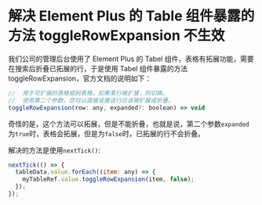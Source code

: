 # 解决 Element Plus 的 Table 组件暴露的方法 toggleRowExpansion 不生效

我们公司的管理后台使用了 Element Plus 的 Tabel 组件，表格有拓展功能，需要在搜索后折叠已拓展的行，于是使用 Tabel 组件暴露的方法 toggleRowExpansion，官方文档的说明如下：

```js
//	用于可扩展的表格或树表格，如果某行被扩展，则切换。
//  使用第二个参数，您可以直接设置该行应该被扩展或折叠。
toggleRowExpansion(row: any, expanded?: boolean) => void
```

奇怪的是，这个方法可以拓展，但是不能折叠，也就是说，第二个参数`expanded`为`true`时，表格会拓展，但是为`false`时，已拓展的行不会折叠。

解决的方法是使用`nextTick()`:

```javascript
nextTick(() => {
  tableData.value.forEach((item: any) => {
    myTableRef.value.toggleRowExpansion(item, false);
  });
});
```
